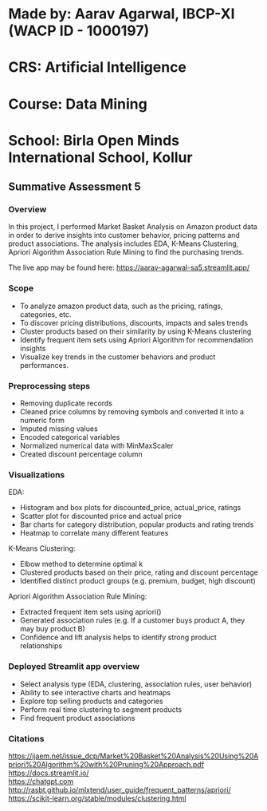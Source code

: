 # Made by: Aarav Agarwal, IBCP-XI (WACP ID - 1000197)
# CRS: Artificial Intelligence
# Course: Data Mining
# School: Birla Open Minds International School, Kollur

## Summative Assessment 5

### Overview
In this project, I performed Market Basket Analysis on Amazon product data in order to derive insights into customer behavior, pricing patterns and product associations. The analysis includes EDA, K-Means Clustering, Apriori Algorithm Association Rule Mining to find the purchasing trends. <br/>

The live app may be found here: https://aarav-agarwal-sa5.streamlit.app/

### Scope

- To analyze amazon product data, such as the pricing, ratings, categories, etc. <br/>
- To discover pricing distributions, discounts, impacts and sales trends <br/>
- Cluster products based on their similarity by using K-Means clustering <br/>
- Identify frequent item sets using Apriori Algorithm for recommendation insights <br/>
- Visualize key trends in the customer behaviors and product performances. <br/>

### Preprocessing steps

- Removing duplicate records <br/>
- Cleaned price columns by removing symbols and converted it into a numeric form <br/> 
- Imputed missing values <br/>
- Encoded categorical variables <br/>
- Normalized numerical data with MinMaxScaler <br/>
- Created discount percentage column <br/>

### Visualizations

EDA: <br/>
- Histogram and box plots for discounted_price, actual_price, ratings <br/>
- Scatter plot for discounted price and actual price <br/>
- Bar charts for category distribution, popular products and rating trends <br/>
- Heatmap to correlate many different features <br/>

K-Means Clustering: <br/>
- Elbow method to determine optimal k <br/>
- Clustered products based on their price, rating and discount percentage <br/>
- Identified distinct product groups (e.g. premium, budget, high discount) <br/>

Apriori Algorithm Association Rule Mining: <br/>
- Extracted frequent item sets using apriori() <br/>
- Generated association rules (e.g. If a customer buys product A, they may buy product B) <br/>
- Confidence and lift analysis helps to identify strong product relationships <br/> 


### Deployed Streamlit app overview

- Select analysis type (EDA, clustering, association rules, user behavior) <br/>
- Ability to see interactive charts and heatmaps <br/> 
- Explore top selling products and categories <br/>
- Perform real time clustering to segment products <br/>
- Find frequent product associations <br/>


### Citations
https://ijaem.net/issue_dcp/Market%20Basket%20Analysis%20Using%20Apriori%20Algorithm%20with%20Pruning%20Approach.pdf <br/>
https://docs.streamlit.io/ <br/>
https://chatgpt.com <br/>
http://rasbt.github.io/mlxtend/user_guide/frequent_patterns/apriori/ <br/>
https://scikit-learn.org/stable/modules/clustering.html <br/>
